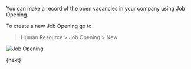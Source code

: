 <!-- add-breadcrumbs -->
You can make a record of the open vacancies in your company using Job Opening.

To create a new Job Opening go to 

> Human Resource > Job Opening > New

<img class="screenshot" alt="Job Opening" src="{{docs_base_url}}/assets/img/human-resources/job-opening.png">


{next}